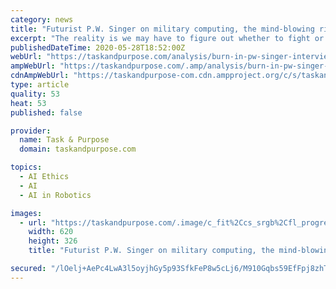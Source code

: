 ```yaml
---
category: news
title: "Futurist P.W. Singer on military computing, the mind-blowing rise of AI, and what sex bots can teach us about ethics"
excerpt: "The reality is we may have to figure out whether to fight or salute our metal masters one day, but during my lifetime, it's not a revolt of the robots. It's robotics revolution. It's an industrial revolution going on all around us."
publishedDateTime: 2020-05-28T18:52:00Z
webUrl: "https://taskandpurpose.com/analysis/burn-in-pw-singer-interview"
ampWebUrl: "https://taskandpurpose.com/.amp/analysis/burn-in-pw-singer-interview"
cdnAmpWebUrl: "https://taskandpurpose-com.cdn.ampproject.org/c/s/taskandpurpose.com/.amp/analysis/burn-in-pw-singer-interview"
type: article
quality: 53
heat: 53
published: false

provider:
  name: Task & Purpose
  domain: taskandpurpose.com

topics:
  - AI Ethics
  - AI
  - AI in Robotics

images:
  - url: "https://taskandpurpose.com/.image/c_fit%2Ccs_srgb%2Cfl_progressive%2Cq_auto:good%2Cw_620/MTcyODc0Mjk1MjYzODk3MTU5/promo.jpg"
    width: 620
    height: 326
    title: "Futurist P.W. Singer on military computing, the mind-blowing rise of AI, and what sex bots can teach us about ethics"

secured: "/lOelj+AePc4LwA3l5oyjhGy5p93SfkFeP8w5cLj6/M910Gqbs59EfFpj8zhTtWMH5alc6gAlc+0+fNa7IyzWvKz5DDd9c8BSHWA/uav5S0N5yACSChRrvxcTRzrZqYHsDtwB/SBC9XUXKEP3SVTYeAE1MFjEkVKA+Hj+hI2iaUkjYnI8/pceBXSCfF9mUug+MjuG0bwzRU7NEYO5DFXuc0cageXq+W1Ct3GCJEew7YZ3jHiwnqIp7kBa/sgLmUsHOf/OGNjFxGImMNT9RW5rJpdOopegIslEb1ojnZvDTpCu39h1QnNUCCkSyXAqL+C;36wXnVz2pzVWgbv+SQIlWg=="
---
```


